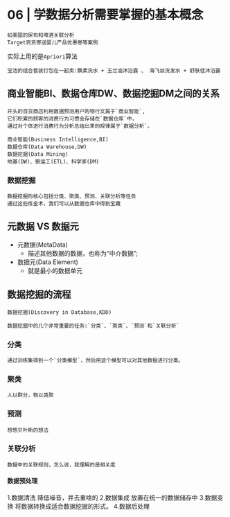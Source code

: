 # 06 | 学数据分析需要掌握的基本概念

    如美国的尿布和啤酒关联分析
    Target百货寄送婴儿产品优惠卷等案例

实际上用的是`Apriori`算法

    宝洁的组合套装打包在一起卖:飘柔洗水 + 玉兰油沐浴露 、 海飞丝洗发水 + 舒肤佳沐浴露

## 商业智能BI、数据仓库DW、数据挖掘DM之间的关系
    开头的百货商店利用数据预测用户购物行文属于`商业智能`,
    它们积累的顾客的消费行为习惯会存储在`数据仓库`中，
    通过对个体进行消费行为分析总结出来的规律属于`数据分析`。

    商业智能(Business Intelligence,BI)          
    数据仓库(Data Warehouse,DW)                 
    数据挖掘(Data Mining)
    地基(DW)、搬运工(ETL)、科学家(DM)
### 数据挖掘
    数据挖掘的核心包括分类、聚类、预测、关联分析等任务
    通过这些炼金术，我们可以从数据仓库中得到宝藏

## 元数据 VS 数据元
-   元数据(MetaData)
    -   描述其他数据的数据，也称为“中介数据”;
-   数据元(Data Element)
    -   就是最小的数据单元

## 数据挖掘的流程
    数据挖掘(Discovery in Database,KDD)

    数据挖掘中的几个非常重要的任务:`分类`、`聚类`、`预测`和`关联分析`

### 分类
    通过训练集得到一个`分类模型`，然后用这个模型可以对其他数据进行分类。

### 聚类
    人以群分，物以类聚

### 预测
    想想贝叶斯的想法

### 关联分析
    数据中的关联规则，怎么说，我理解的是相关度

#### 数据预处理
1.数据清洗
    降低噪音，并去重啥的
2.数据集成
    放置在统一的数据储存中
3.数据变换
    将数据转换成适合数据挖掘的形式。
4.数据后处理







